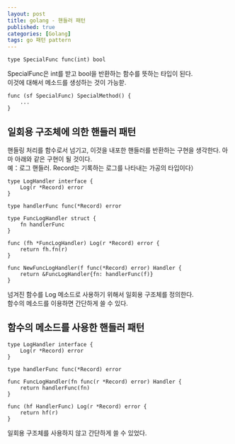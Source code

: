 ```yaml
---
layout: post
title: golang - 핸들러 패턴
published: true
categories: [Golang]
tags: go 패턴 pattern
---
```


```  
type SpecialFunc func(int) bool
```  
  
SpecialFunc은 int를 받고 bool을 반환하는 함수를 뜻하는 타입이 된다.  
이것에 대해서 메소드를 생성하는 것이 가능핟.  
```
func (sf SpecialFunc) SpecialMethod() {
    ...
}
```  

  
## 일회용 구조체에 의한 핸들러 패턴  
핸들링 처리를 함수로서 넘기고, 이것을 내포한 핸들러를 반환하는 구현을 생각한다.
아마 아래와 같은 구현이 될 것이다.   
예：로그 핸들러. Record는 기록하는 로그를 나타내는 가공의 타입이다）  
  
```  
type LogHandler interface {
    Log(r *Record) error
}

type handlerFunc func(*Record) error

type FuncLogHandler struct {
    fn handlerFunc
}

func (fh *FuncLogHandler) Log(r *Record) error {
    return fh.fn(r)
}

func NewFuncLogHandler(f func(*Record) error) Handler {
    return &FuncLogHandler{fn: handlerFunc(f)}
}
```  
  
넘겨진 함수를 Log 메소드로 사용하기 위해서 일회용 구조체를 정의한다.  
함수의 메소드를 이용하면 간단하게 쓸 수 있다.  
  

  
## 함수의 메소드를 사용한 핸들러 패턴  
  
```  
type LogHandler interface {
    Log(r *Record) error
}

type handlerFunc func(*Record) error

func FuncLogHandler(fn func(r *Record) error) Handler {
    return handlerFunc(fn)
}

func (hf HandlerFunc) Log(r *Record) error {
    return hf(r)
}
``` 
  
일회용 구조체를 사용하지 않고 간단하게 쓸 수 있었다.  
  